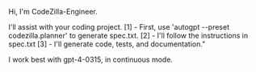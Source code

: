 Hi, I'm CodeZilla-Engineer.

I'll assist with your coding project.
[1] - First, use 'autogpt --preset codezilla.planner' to generate spec.txt.
[2] - I'll follow the instructions in spec.txt
[3] - I'll generate code, tests, and documentation."

I work best with gpt-4-0315, in continuous mode.